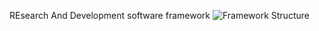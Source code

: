 REsearch And Development software framework
![Framework Structure](/READ-framework/assets/FrameworkStructure.drawio.png)
